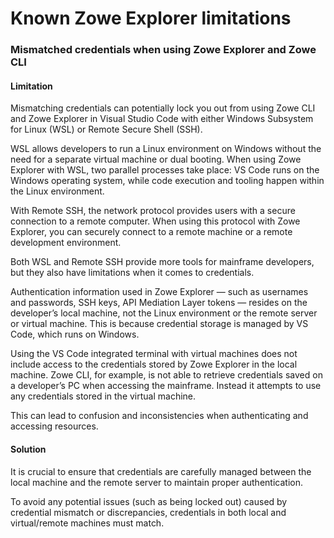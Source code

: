 # Known Zowe Explorer limitations

### Mismatched credentials when using Zowe Explorer and Zowe CLI

#### Limitation

Mismatching credentials can potentially lock you out from using Zowe CLI and Zowe Explorer in Visual Studio Code with either Windows Subsystem for Linux (WSL) or Remote Secure Shell (SSH).

WSL allows developers to run a Linux environment on Windows without the need for a separate virtual machine or dual booting. When using Zowe Explorer with WSL, two parallel processes take place: VS Code runs on the Windows operating system, while code execution and tooling happen within the Linux environment. 

With Remote SSH, the network protocol provides users with a secure connection to a remote computer. When using this protocol with Zowe Explorer, you can securely connect to a remote machine or a remote development environment. 

Both WSL and Remote SSH provide more tools for mainframe developers, but they also have limitations when it comes to credentials.

Authentication information used in Zowe Explorer &mdash; such as usernames and passwords, SSH keys, API Mediation Layer tokens &mdash; resides on the developer’s local machine, not the Linux environment or the remote server or virtual machine. This is because credential storage is managed by VS Code, which runs on Windows.

Using the VS Code integrated terminal with virtual machines does not include access to the credentials stored by Zowe Explorer in the local machine. Zowe CLI, for example, is not able to retrieve credentials saved on a developer’s PC when accessing the mainframe. Instead it attempts to use any credentials stored in the virtual machine.

This can lead to confusion and inconsistencies when authenticating and accessing resources.

#### Solution

It is crucial to ensure that credentials are carefully managed between the local machine and the remote server to maintain proper authentication. 

To avoid any potential issues (such as being locked out) caused by credential mismatch or discrepancies, credentials in both local and virtual/remote machines must match.

